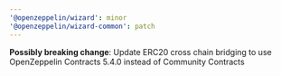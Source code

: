 ```yaml
---
'@openzeppelin/wizard': minor
'@openzeppelin/wizard-common': patch
---
```


**Possibly breaking change**: Update ERC20 cross chain bridging to use OpenZeppelin Contracts 5.4.0 instead of Community Contracts

